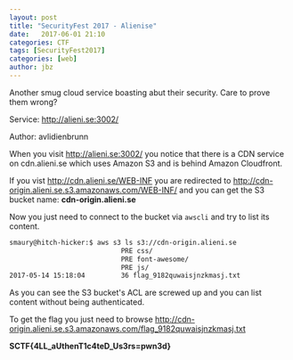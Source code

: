```yaml
---
layout: post
title: "SecurityFest 2017 - Alienise"
date:   2017-06-01 21:10
categories: CTF
tags: [SecurityFest2017]
categories: [web]
author: jbz
---
```


Another smug cloud service boasting abut their security. Care to prove them wrong?

Service: http://alieni.se:3002/

Author: avlidienbrunn

When you visit http://alieni.se:3002/ you notice that there is a CDN service on cdn.alieni.se which uses Amazon S3 and is behind Amazon Cloudfront.

If you vist http://cdn.alieni.se/WEB-INF you are redirected to http://cdn-origin.alieni.se.s3.amazonaws.com/WEB-INF/ and you can get the S3 bucket name: **cdn-origin.alieni.se**

Now you just need to connect to the bucket via `awscli` and try to list its content.

```bash
smaury@hitch-hicker:$ aws s3 ls s3://cdn-origin.alieni.se
                            PRE css/
                            PRE font-awesome/
                            PRE js/
2017-05-14 15:18:04         36 flag_9182quwaisjnzkmasj.txt
```

As you can see the S3 bucket's ACL are screwed up and you can list content without being authenticated.

To get the flag you just need to browse http://cdn-origin.alieni.se.s3.amazonaws.com/flag_9182quwaisjnzkmasj.txt

**SCTF{4LL_aUthenT1c4teD_Us3rs=pwn3d}**
